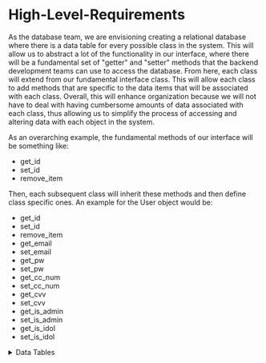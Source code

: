 # High-Level-Requirements

As the database team, we are envisioning creating a relational database where there is a data table for every possible class in the system. This will allow us to abstract a lot of the functionality in our interface, where there will be a fundamental set of "getter" and "setter" methods that the backend development teams can use to access the database. From here, each class will extend from our fundamental interface class. This will allow each class to add methods that are specific to the data items that will be associated with each class. Overall, this will enhance organization because we will not have to deal with having cumbersome amounts of data associated with each class, thus allowing us to simplify the process of accessing and altering data with each object in the system. 

As an overarching example, the fundamental methods of our interface will be something like:
 - get_id
 - set_id
 - remove_item
 
Then, each subsequent class will inherit these methods and then define class specific ones. An example for the User object would be:
 - get_id
 - set_id
 - remove_item
 - get_email
 - set_email
 - get_pw
 - set_pw
 - get_cc_num
 - set_cc_num
 - get_cvv
 - set_cvv
 - get_is_admin
 - set_is_admin
 - get_is_idol
 - set_is_idol

<details>
  <summary> Data Tables </summary>
  
  ### User
  | ID | Email | Password | CC Number | CVV | isAdmin | isIdol |
  | :- | :---: | :------: | :-------: | :-: | :-----: | :----: |
  | Integer | String | String | Integer | Integer | Boolean | Boolean |
  
  ### URL
  | ID | Text/Link | Password | Shortened URL Key | User Key | Associated Website |
  | :- | :---: | :------: | :-------: | :-: | :-----: |
  | Integer | String | Integer | Integer | Date & Time Field | String |
  
  ### Shortened URL
  | ID | Text/Link | Password | Shortened URL Key | User Key | Associated Website |
  | :- | :---: | :------: | :-------: | :-: | :-----: |
  | Integer | String | Integer | Integer | Date & Time Field | String |
  
  ### Sponsored Items
  | ID | Company | Points Given | Description | Size | Times Used |
  | :- | :---: | :------: | :-------: | :-: | :-----: |
  | Integer | String | Integer | String | Int x Int | Integer |
  
  ### Comment
  | ID | Key to User | Key to Original Post | Content of Comment | Time and Date Posted | Post Given |
  | :- | :---: | :------: | :-------: | :----: | :-----: |
  | Integer | Integer | Integer | String | Date and Time Field | Integer |
  
  ### Filtered Image
  | ID | Key to Filters | Key to Sponsored Items | Key to Original Post | Points Given | Done by Admin | Key to Post |
  | :- | :-----: | :------: | :-------: | :-----: | :----: | :----: |
  | Integer | Integer | Integer | Integer | Integer | Boolean | Integer |
  
  ### Filters
  | ID | Key to Post | Filter Name | Description | Points Given |
  | :- | :---: | :------: | :-------: | :---: |
  | Integer | Integer | String | String | Integer |
  
  ### Original Posted Image
  | ID | Associated User | Image Format | Timestamp | Associated Website (if applicable) | is_Flagged() | Filtered Photo Key| Post Key |
  | :- | :---: | :------: | :-------: | :-: | :-----: | :----: | :----: |
  | Integer | String | String | Date & Time Field | String | Boolean | Integer | Integer |
  
</details>
  
